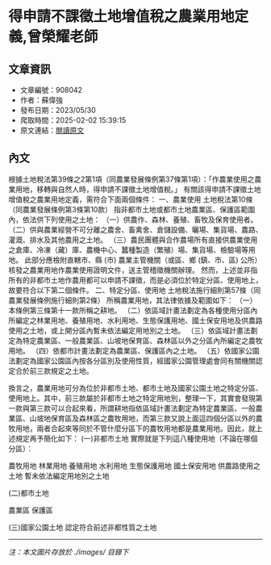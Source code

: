 # 得申請不課徵土地增值稅之農業用地定義,曾榮耀老師

## 文章資訊
- 文章編號：908042
- 作者：蘇偉強
- 發布日期：2023/05/30
- 爬取時間：2025-02-02 15:39:15
- 原文連結：[閱讀原文](https://real-estate.get.com.tw/Columns/detail.aspx?no=908042)

## 內文
根據土地稅法第39條之2第1項（同農業發展條例第37條第1項）：「作農業使用之農業用地，移轉與自然人時，得申請不課徵土地增值稅。」
有關該得申請不課徵土地增值稅之農業用地定義，需符合下面兩個條件：
一、農業使用
土地稅法第10條（同農業發展條例第3條第10款）
指非都市土地或都市土地農業區、保護區範圍內，依法供下列使用之土地： （一）供農作、森林、養殖、畜牧及保育使用者。 （二）供與農業經營不可分離之農舍、畜禽舍、倉儲設備、曬場、集貨場、農路、灌溉、排水及其他農用之土地。 （三）農民團體與合作農場所有直接供農業使用之倉庫、冷凍（藏）庫、農機中心、蠶種製造（繁殖）場、集貨場、檢驗場等用地。
此部分應檢附直轄市、縣 (市) 農業主管機關（或區、鄉 (鎮、市、區) 公所）核發之農業用地作農業使用證明文件，送主管稽徵機關辦理。
然而，上述並非指所有的非都市土地作農用都可以申請不課徵，而是必須位於特定分區、使用地上，故要符合以下第二個條件。
二、特定分區、使用地
土地稅法施行細則第57條（同農業發展條例施行細則第2條）
所稱農業用地，其法律依據及範圍如下： （一）本條例第三條第十一款所稱之耕地。 （二）依區域計畫法劃定為各種使用分區內所編定之林業用地、養殖用地、水利用地、生態保護用地、國土保安用地及供農路使用之土地，或上開分區內暫未依法編定用地別之土地。 （三）依區域計畫法劃定為特定農業區、一般農業區、山坡地保育區、森林區以外之分區內所編定之農牧用地。 （四）依都市計畫法劃定為農業區、保護區內之土地。 （五）依國家公園法劃定為國家公園區內按各分區別及使用性質，經國家公園管理處會同有關機關認定合於前三款規定之土地。
 
換言之，農業用地可分為位於非都市土地、都市土地及國家公園土地之特定分區、使用地上。其中，前三款屬於非都市土地之特定用地別，整理一下，其實會發現第一款與第三款可以合起來看，所謂耕地指依區域計畫法劃定為特定農業區、一般農業區、山坡地保育區及森林區之農牧用地，而第三款又說上面這四個分區以外的農牧用地，兩者合起來等同於不管什麼分區下的農牧用地都是農業用地。因此，就上述規定再予簡化如下：
 (一)非都市土地
實際就是下列這八種使用地（不論在哪個分區）：

農牧用地
林業用地
養殖用地
水利用地
生態保護用地
國土保安用地
供農路使用之土地
暫未依法編定用地別之土地
 
(二)都市土地

農業區
保護區
 
 (三)國家公園土地 
認定符合前述非都性質之土地

---
*注：本文圖片存放於 ./images/ 目錄下*
